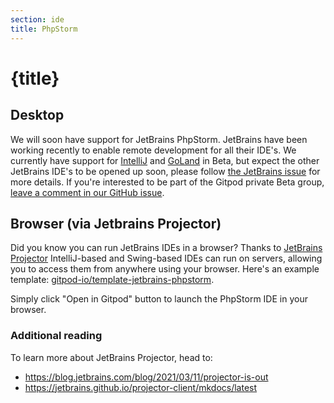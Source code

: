 ```yaml
---
section: ide
title: PhpStorm
---
```


<script context="module">
  export const prerender = true;
</script>

# {title}

## Desktop

We will soon have support for JetBrains PhpStorm. JetBrains have been working recently to enable remote development for all their IDE's. We currently have support for [IntelliJ](/docs/ide/intellij) and [GoLand](/docs/ide/intellij) in Beta, but expect the other JetBrains IDE's to be opened up soon, please follow [the JetBrains issue](https://youtrack.jetbrains.com/issue/IDEA-226455#focus=Comments-27-5125731.0-0) for more details. If you're interested to be part of the Gitpod private Beta group, [leave a comment in our GitHub issue](https://github.com/gitpod-io/gitpod/issues/6342).

## Browser (via Jetbrains Projector)

Did you know you can run JetBrains IDEs in a browser? Thanks to [JetBrains Projector](https://lp.jetbrains.com/projector/) IntelliJ-based and Swing-based IDEs can run on servers, allowing you to access them from anywhere using your browser. Here's an example template: [gitpod-io/template-jetbrains-phpstorm](https://github.com/gitpod-io/template-jetbrains-phpstorm).

Simply click "Open in Gitpod" button to launch the PhpStorm IDE in your browser.

### Additional reading

To learn more about JetBrains Projector, head to:

- https://blog.jetbrains.com/blog/2021/03/11/projector-is-out
- https://jetbrains.github.io/projector-client/mkdocs/latest
